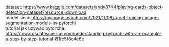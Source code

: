 dataset: https://www.kaggle.com/datasets/andy8744/playing-cards-object-detection-dataset?resource=download   
model sieci: https://pyimagesearch.com/2021/11/08/u-net-training-image-segmentation-models-in-pytorch/   
tutorial jak uzywac pytorcha: https://towardsdatascience.com/understanding-pytorch-with-an-example-a-step-by-step-tutorial-81fc5f8c4e8e   